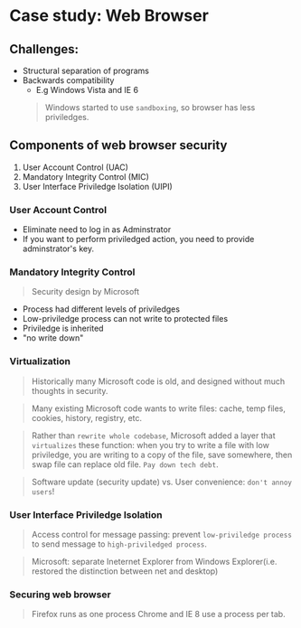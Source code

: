 # Case study: Web Browser
## Challenges:
* Structural separation of programs
* Backwards compatibility
    * E.g Windows Vista and IE 6
    > Windows started to use `sandboxing`, so browser has less priviledges.

## Components of web browser security
1. User Account Control (UAC)
2. Mandatory Integrity Control (MIC)
3. User Interface Priviledge Isolation (UIPI)

### User Account Control
- Eliminate need to log in as Adminstrator
- If you want to perform priviledged action, you need to provide adminstrator's key.

### Mandatory Integrity Control
> Security design by Microsoft
- Process had different levels of priviledges
- Low-priviledge process can not write to protected files
- Priviledge is inherited
- "no write down"

### Virtualization
> Historically many Microsoft code is old, and designed without much thoughts in security.

> Many existing Microsoft code wants to write files: cache, temp files, cookies, history, registry, etc.

> Rather than `rewrite whole codebase`, Microsoft added a layer that `virtualizes` these function: when you try to write a file with low priviledge, you are writing to a copy of the file, save somewhere, then swap file can replace old file. `Pay down tech debt`.

> Software update (security update) vs. User convenience: `don't annoy users`!

### User Interface Priviledge Isolation
> Access control for message passing: prevent `low-priviledge process` to send message to `high-priviledged process`.

> Microsoft: separate Ineternet Explorer from Windows Explorer(i.e. restored the distinction between net and desktop)

### Securing web browser
> Firefox runs as one process
> Chrome and IE 8 use a process per tab.





